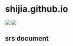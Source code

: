 # shijia.github.io

<img src="https://img.shields.io/badge/language-javascript-F1E05A.svg"/>
<img src="https://img.shields.io/github/last-commit/lanlab-org/GeneExpressionScatterPlot-Yu-Ye.svg"/>

## srs document
